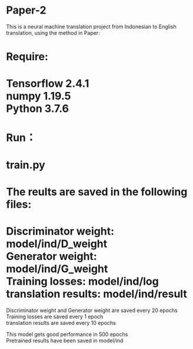 # Paper-2

This is a neural machine translation project from Indonesian to English translation, using the method in Paper: <Machine Translation in Low-Resource Languages by an Adversarial Neural Network.>

Require:
=====================
Tensorflow 2.4.1  
numpy 1.19.5  
Python 3.7.6  
=====================

Run：
=====================
train.py
=====================

The reults are saved in the following files:
=====================
Discriminator weight: model/ind/D_weight  
Generator weight: model/ind/G_weight  
Training losses: model/ind/log  
translation results: model/ind/result  
=====================

Discriminator weight and Generator weight are saved every 20 epochs  
Training losses are saved every 1 epoch  
translation results are saved every 10 epochs  

This model gets good performance in 500 epochs  
Pretrained results have been saved in model/ind  
